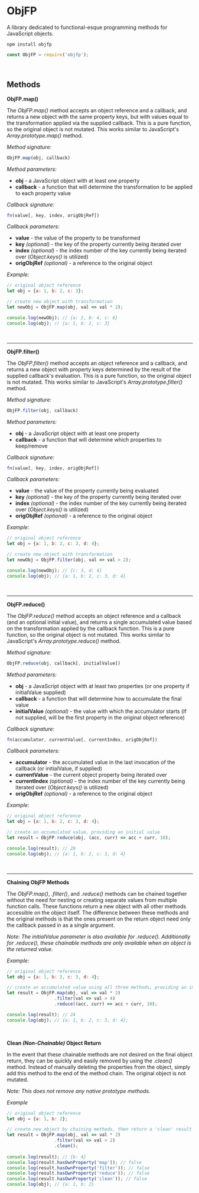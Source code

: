 # ObjFP

A library dedicated to functional-esque programming methods for JavaScript objects.

`npm install objfp`

```javascript
const ObjFP = require('objfp');
```

&nbsp;

## Methods

**ObjFP.map()**

The *ObjFP.map()* method accepts an object reference and a callback, and returns a new object with the same property keys, but with values equal to the transformation applied via the supplied callback. This is a pure function, so the original object is not mutated. This works similar to JavaScript's *Array.prototype.map()* method. 

*Method signature:*

```javascript
ObjFP.map(obj, callback)
```

*Method parameters:*

* **obj** - a JavaScript object with at least one property
* **callback** - a function that will determine the transformation to be applied to each property value 

*Callback signature:*

```javascript
fn(value[, key, index, origObjRef])
```

*Callback parameters:*

* **value** - the value of the property to be transformed
* **key** *(optional)* - the key of the property currently being iterated over
* **index** *(optional)* - the index number of the key currently being iterated over (*Object.keys()* is utilized)
* **origObjRef** *(optional)* - a reference to the original object

*Example:*

```javascript
// original object reference
let obj = {a: 1, b: 2, c: 3};

// create new object with transformation
let newObj = ObjFP.map(obj, val => val * 2);

console.log(newObj); // {a: 2, b: 4, c: 6}
console.log(obj); // {a: 1, b: 2, c: 3}
```

&nbsp;

---

**ObjFP.filter()**

The *ObjFP.filter()* method accepts an object reference and a callback, and returns a new object with property keys determined by the result of the supplied callback's evaluation. This is a pure function, so the original object is not mutated. This works similar to JavaScript's *Array.prototype.filter()* method. 

*Method signature:*
```javascript
ObjFP.filter(obj, callback)
```

*Method parameters:*

* **obj** - a JavaScript object with at least one property
* **callback** - a function that will determine which properties to keep/remove

*Callback signature:*
```javascript
fn(value[, key, index, origObjRef])
```

*Callback parameters:*

* **value** - the value of the property currently being evaluated
* **key** *(optional)* - the key of the property currently being iterated over 
* **index** *(optional)* - the index number of the key currently being iterated over (*Object.keys()* is utilized)
* **origObjRef** *(optional)* - a reference to the original object

*Example:*

```javascript
// original object reference
let obj = {a: 1, b: 2, c: 3, d: 4};

// create new object with transformation
let newObj = ObjFP.filter(obj, val => val > 2);

console.log(newObj); // {c: 3, d: 4}
console.log(obj); // {a: 1, b: 2, c: 3, d: 4}
```

&nbsp;

---

**ObjFP.reduce()**

The *ObjFP.reduce()* method accepts an object reference and a callback (and an optional initial value), and returns a single accumulated value based on the transformation applied by the callback function. This is a pure function, so the original object is not mutated. This works similar to JavaScript's *Array.prototype.reduce()* method. 

*Method signature:*
```javascript
ObjFP.reduce(obj, callback[, initialValue])
```

*Method parameters:*

* **obj** - a JavaScript object with at least two properties (or one property if initialValue supplied)
* **callback** - a function that will determine how to accumulate the final value
* **initialValue** *(optional)* - the value with which the accumulator starts (if not supplied, will be the first property in the original object reference)

*Callback signature:*
```javascript
fn(accumulator, currentValue[, currentIndex, origObjRef])
```

*Callback parameters:*

* **accumulator** - the accumulated value in the last invocation of the callback (or initialValue, if supplied)
* **currentValue** - the current object property being iterated over
* **currentIndex** *(optional)* - the index number of the key currently being iterated over (*Object.keys()* is utilized)
* **origObjRef** *(optional)* - a reference to the original object

*Example:*

```javascript
// original object reference
let obj = {a: 1, b: 2, c: 3, d: 4};

// create an accumulated value, providing an initial value
let result = ObjFP.reduce(obj, (acc, curr) => acc + curr, 10);

console.log(result); // 20
console.log(obj); // {a: 1, b: 2, c: 3, d: 4}
```

&nbsp;

---

**Chaining ObjFP Methods**

The *ObjFP.map()*, *.filter()*, and *.reduce()* methods can be chained together without the need for nesting or creating separate values from multiple function calls. These functions return a new object with all other methods accessible on the object itself. The difference between these methods and the original methods is that the ones present on the return object need only the callback passed in as a single argument.

*Note: The initialValue parameter is also available for .reduce(). Additionally for .reduce(), these chainable methods are only available when an object is the returned value.*

*Example:*

```javascript
// original object reference
let obj = {a: 1, b: 2, c: 3, d: 4};

// create an accumulated value using all three methods, providing an initial value for the reduce() method
let result = ObjFP.map(obj, val => val * 2)
				  .filter(val => val > 4)
                  .reduce((acc, curr) => acc + curr, 10);

console.log(result); // 24
console.log(obj); // {a: 1, b: 2, c: 3, d: 4};
```

&nbsp;

**Clean *(Non-Chainable)* Object Return**

In the event that these chainable methods are not desired on the final object return, they can be quickly and easily removed by using the *.clean()* method. Instead of manually deleting the properties from the object, simply add this method to the end of the method chain. The original object is not mutated.

*Note: This does not remove any native prototype methods.*

*Example*

```javascript
// original object reference
let obj = {a: 1, b: 2};

// create new object by chaining methods, then return a 'clean' result
let result = ObjFP.map(obj, val => val * 2)
				  .filter(val => val > 2)
                  .clean();
                  
console.log(result); // {b: 4}
console.log(result.hasOwnProperty('map')); // false
console.log(result.hasOwnProperty('filter')); // false
console.log(result.hasOwnProperty('reduce')); // false
console.log(result.hasOwnProperty('clean')); // false
console.log(obj); // {a: 1, b: 2}
```

&nbsp;

